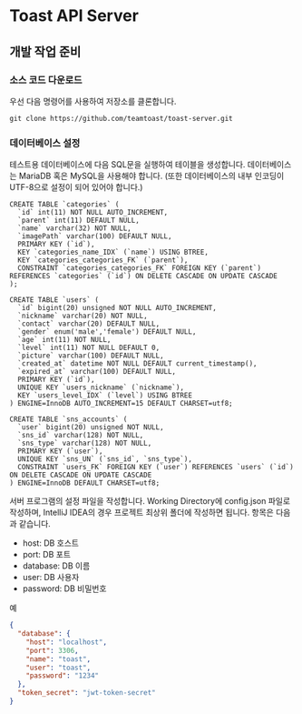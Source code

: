 # Toast API Server
## 개발 작업 준비
### 소스 코드 다운로드
우선 다음 명령어를 사용하여 저장소를 클론합니다.
```
git clone https://github.com/teamtoast/toast-server.git
```

### 데이터베이스 설정
테스트용 데이터베이스에 다음 SQL문을 실행하여 테이블을 생성합니다. 데이터베이스는 MariaDB 혹은 MySQL을 사용해야 합니다.
(또한 데이터베이스의 내부 인코딩이 UTF-8으로 설정이 되어 있어야 합니다.)
```mysql
CREATE TABLE `categories` (
  `id` int(11) NOT NULL AUTO_INCREMENT,
  `parent` int(11) DEFAULT NULL,
  `name` varchar(32) NOT NULL,
  `imagePath` varchar(100) DEFAULT NULL,
  PRIMARY KEY (`id`),
  KEY `categories_name_IDX` (`name`) USING BTREE,
  KEY `categories_categories_FK` (`parent`),
  CONSTRAINT `categories_categories_FK` FOREIGN KEY (`parent`) REFERENCES `categories` (`id`) ON DELETE CASCADE ON UPDATE CASCADE
);

CREATE TABLE `users` (
  `id` bigint(20) unsigned NOT NULL AUTO_INCREMENT,
  `nickname` varchar(20) NOT NULL,
  `contact` varchar(20) DEFAULT NULL,
  `gender` enum('male','female') DEFAULT NULL,
  `age` int(11) NOT NULL,
  `level` int(11) NOT NULL DEFAULT 0,
  `picture` varchar(100) DEFAULT NULL,
  `created_at` datetime NOT NULL DEFAULT current_timestamp(),
  `expired_at` varchar(100) DEFAULT NULL,
  PRIMARY KEY (`id`),
  UNIQUE KEY `users_nickname` (`nickname`),
  KEY `users_level_IDX` (`level`) USING BTREE
) ENGINE=InnoDB AUTO_INCREMENT=15 DEFAULT CHARSET=utf8;

CREATE TABLE `sns_accounts` (
  `user` bigint(20) unsigned NOT NULL,
  `sns_id` varchar(128) NOT NULL,
  `sns_type` varchar(128) NOT NULL,
  PRIMARY KEY (`user`),
  UNIQUE KEY `sns_UN` (`sns_id`, `sns_type`),
  CONSTRAINT `users_FK` FOREIGN KEY (`user`) REFERENCES `users` (`id`) ON DELETE CASCADE ON UPDATE CASCADE
) ENGINE=InnoDB DEFAULT CHARSET=utf8;

```

서버 프로그램의 설정 파일을 작성합니다. Working Directory에 config.json 파일로 작성하며, IntelliJ IDEA의 경우 프로젝트 최상위 폴더에 작성하면 됩니다.
항목은 다음과 같습니다.

* host: DB 호스트
* port: DB 포트
* database: DB 이름
* user: DB 사용자
* password: DB 비밀번호

예
```json
{
  "database": {
    "host": "localhost",
    "port": 3306,
    "name": "toast",
    "user": "toast",
    "password": "1234"
  },
  "token_secret": "jwt-token-secret"
}